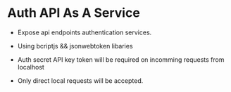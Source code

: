# Auth API As A Service

- Expose api endpoints authentication services.

- Using bcriptjs && jsonwebtoken libaries

- Auth secret API key token will be required on incomming requests from localhost

- Only direct local requests will be accepted.